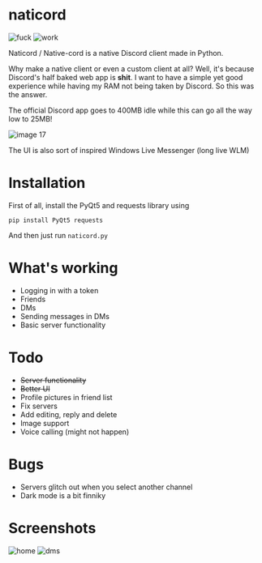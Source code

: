 # naticord
![fuck](https://img.shields.io/badge/fuck-web%20apps-blue?style=plastic)
![work](https://img.shields.io/badge/work-in%20progress-green?style=plastic)

Naticord / Native-cord is a native Discord client made in Python.

Why make a native client or even a custom client at all? Well, it's because Discord's half baked web app is **shit**. I want to have a simple yet good experience while having my RAM not being taken by Discord. So this was the answer.

The official Discord app goes to 400MB idle while this can go all the way low to 25MB!

![image 17](https://github.com/n1d3v/naticord/assets/135556230/36efa6b4-6c7c-48a2-b82d-c842ed688a5b)

The UI is also sort of inspired Windows Live Messenger (long live WLM)
# Installation
First of all, install the PyQt5 and requests library using
```
pip install PyQt5 requests
```
And then just run `naticord.py`
# What's working
- Logging in with a token
- Friends
- DMs
- Sending messages in DMs
- Basic server functionality
# Todo
- ~~Server functionality~~
- ~~Better UI~~
- Profile pictures in friend list
- Fix servers
- Add editing, reply and delete
- Image support
- Voice calling (might not happen)
# Bugs
- Servers glitch out when you select another channel
- Dark mode is a bit finniky
# Screenshots
![home](https://github.com/n1d3v/naticord/assets/135556230/446c5069-8e76-4ca2-9413-5d6438946673)
![dms](https://github.com/n1d3v/naticord/assets/135556230/405b21d7-23b7-44df-a47f-9b474fb1a881)

